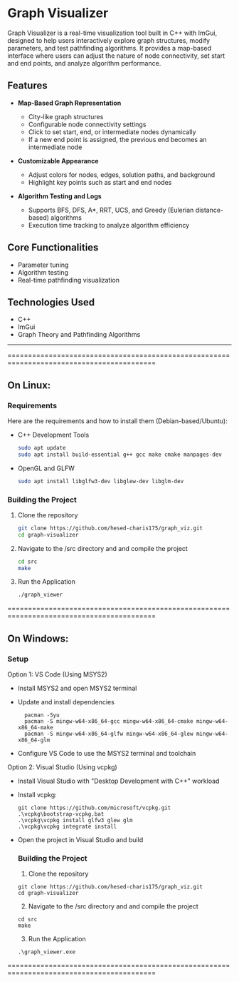 # Graph Visualizer

Graph Visualizer is a real-time visualization tool built in C++ with ImGui, designed to help users interactively explore graph structures, modify parameters, and test pathfinding algorithms. 
It provides a map-based interface where users can adjust the nature of node connectivity, set start and end points, and analyze algorithm performance.

## Features
- **Map-Based Graph Representation**  
  - City-like graph structures  
  - Configurable node connectivity settings  
  - Click to set start, end, or intermediate nodes dynamically  
  - If a new end point is assigned, the previous end becomes an intermediate node  

- **Customizable Appearance**  
  - Adjust colors for nodes, edges, solution paths, and background  
  - Highlight key points such as start and end nodes  

- **Algorithm Testing and Logs**  
  - Supports BFS, DFS, A*, RRT, UCS, and Greedy (Eulerian distance-based) algorithms  
  - Execution time tracking to analyze algorithm efficiency  

## Core Functionalities
- Parameter tuning  
- Algorithm testing  
- Real-time pathfinding visualization  

## Technologies Used
- C++  
- ImGui  
- Graph Theory and Pathfinding Algorithms


-------------
==========================================================================================

## On Linux:

### Requirements

Here are the requirements and how to install them (Debian-based/Ubuntu):

- C++ Development Tools
  ```sh
  sudo apt update
  sudo apt install build-essential g++ gcc make cmake manpages-dev
- OpenGL and GLFW
  ```sh
  sudo apt install libglfw3-dev libglew-dev libglm-dev


### Building the Project
1. Clone the repository  
   ```sh
   git clone https://github.com/hesed-charis175/graph_viz.git
   cd graph-visualizer

2. Navigate to the /src directory and and compile the project
   ```sh
   cd src
   make

3. Run the Application
   ```sh
   ./graph_viewer
    ```

==========================================================================================
   

## On Windows:

### Setup

Option 1: VS Code (Using MSYS2)
- Install MSYS2 and open MSYS2 terminal

- Update and install dependencies
  ```
    pacman -Syu
    pacman -S mingw-w64-x86_64-gcc mingw-w64-x86_64-cmake mingw-w64-x86_64-make
    pacman -S mingw-w64-x86_64-glfw mingw-w64-x86_64-glew mingw-w64-x86_64-glm
  ```
- Configure VS Code to use the MSYS2 terminal and toolchain


Option 2: Visual Studio (Using vcpkg)
- Install Visual Studio with "Desktop Development with C++" workload

- Install vcpkg:
  ```
  git clone https://github.com/microsoft/vcpkg.git
  .\vcpkg\bootstrap-vcpkg.bat
  .\vcpkg\vcpkg install glfw3 glew glm
  .\vcpkg\vcpkg integrate install
  ```

- Open the project in Visual Studio and build

  ### Building the Project

  1. Clone the repository
     
  ```
  git clone https://github.com/hesed-charis175/graph_viz.git
  cd graph-visualizer
  ```
  2. Navigate to the /src directory and and compile the project
     
   ```batch
   cd src
   make
   ```

  3. Run the Application
     
    ```batch
   .\graph_viewer.exe
    ```



==========================================================================================
